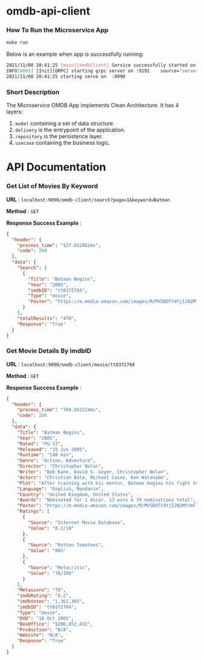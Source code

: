 # omdb-api-client

### How To Run the Microservice App
 ```sh
 make run
 ```

Below is an example when app is successfully running:
```sh
2021/11/08 20:41:25 [main][omdbClient] Service successfully started on port:9090
INFO[0005] [Init][GRPC] starting grpc server on :9191    source="server.go:84"
2021/11/08 20:41:25 starting serve on  :9090
```

### Short Description
The Microservice OMDB App implements Clean Architecture. It has 4 layers:
1. `model` containing a set of data structure.
2. `delivery` is the entrypoint of the application.
3. `repository` is the persistence layer.
4. `usecase` containing the business logic.

# API Documentation

### Get List of Movies By Keyword
**URL** : `localhost:9090/omdb-client/search?page=1&keyword=Batman`

**Method** : `GET`

**Response Success Example** :
```json
{
  "header": {
    "process_time": "127.852862ms",
    "code": 200
  },
  "data": {
    "Search": [
      {
        "Title": "Batman Begins",
        "Year": "2005",
        "imdbID": "tt0372784",
        "Type": "movie",
        "Poster": "https://m.media-amazon.com/images/M/MV5BOTY4YjI2N2MtYmFlMC00ZjcyLTg3YjEtMDQyM2ZjYzQ5YWFkXkEyXkFqcGdeQXVyMTQxNzMzNDI@._V1_SX300.jpg"
      }
    ],
    "totalResults": "470",
    "Response": "True"
  }
}
```


### Get Movie Details By imdbID
**URL** : `localhost:9090/omdb-client/movie/tt0372784`

**Method** : `GET`

**Response Success Example** :
```json
{
  "header": {
    "process_time": "704.563224ms",
    "code": 200
  },
  "data": {
    "Title": "Batman Begins",
    "Year": "2005",
    "Rated": "PG-13",
    "Released": "15 Jun 2005",
    "Runtime": "140 min",
    "Genre": "Action, Adventure",
    "Director": "Christopher Nolan",
    "Writer": "Bob Kane, David S. Goyer, Christopher Nolan",
    "Actors": "Christian Bale, Michael Caine, Ken Watanabe",
    "Plot": "After training with his mentor, Batman begins his fight to free crime-ridden Gotham City from corruption.",
    "Language": "English, Mandarin",
    "Country": "United Kingdom, United States",
    "Awards": "Nominated for 1 Oscar. 13 wins & 79 nominations total",
    "Poster": "https://m.media-amazon.com/images/M/MV5BOTY4YjI2N2MtYmFlMC00ZjcyLTg3YjEtMDQyM2ZjYzQ5YWFkXkEyXkFqcGdeQXVyMTQxNzMzNDI@._V1_SX300.jpg",
    "Ratings": [
      {
        "Source": "Internet Movie Database",
        "Value": "8.2/10"
      },
      {
        "Source": "Rotten Tomatoes",
        "Value": "84%"
      },
      {
        "Source": "Metacritic",
        "Value": "70/100"
      }
    ],
    "Metascore": "70",
    "imdbRating": "8.2",
    "imdbVotes": "1,362,365",
    "imdbID": "tt0372784",
    "Type": "movie",
    "DVD": "18 Oct 2005",
    "BoxOffice": "$206,852,432",
    "Production": "N/A",
    "Website": "N/A",
    "Response": "True"
  }
}
```